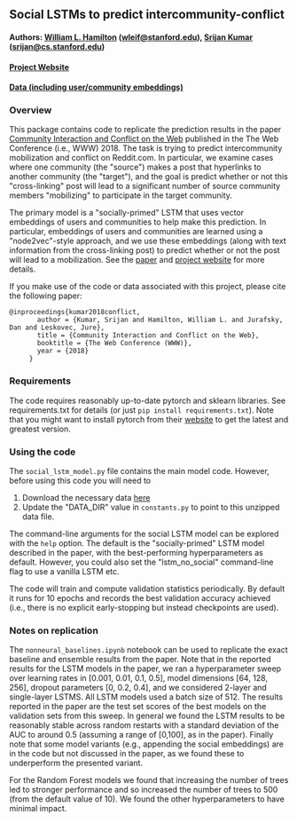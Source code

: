 ## Social LSTMs to predict intercommunity-conflict
#### Authors: [William L. Hamilton](https://stanford.edu/~wleif) (wleif@stanford.edu), [Srijan Kumar](https://cs.stanford.edu/) (srijan@cs.stanford.edu)
#### [Project Website](https://snap.stanford.edu/conflict/)
#### [Data (including user/community embeddings)](http://snap.stanford.edu/conflict/conflict_data.zip)

### Overview

This package contains code to replicate the prediction results in the paper [Community Interaction and Conflict on the Web](https://stanford.edu/~wleif/files/conflict-paper-www.pdf) published in the The Web Conference (i.e., WWW) 2018.
The task is trying to predict intercommunity mobilization and conflict on Reddit.com.
In particular, we examine cases where one community (the "source") makes a post that hyperlinks to another community (the "target"), and the goal is predict whether or not this "cross-linking" post will lead to a significant number of source community members "mobilizing" to participate in the target community. 

The primary model is a "socially-primed" LSTM that uses vector embeddings of users and communities to help make this prediction.
In particular, embeddings of users and communities are learned using a "node2vec"-style approach, and we use these embeddings (along with text information from the cross-linking post) to predict whether or not the post will lead to a mobilization.
See the [paper](https://stanford.edu/~wleif/files/conflict-paper-www.pdf) and [project website](https://snap.stanford.edu/conflict) for more details.

If you make use of the code or data associated with this project, please cite the following paper:
  ```
  @inproceedings{kumar2018conflict,
	     author = {Kumar, Srijan and Hamilton, William L. and Jurafsky, Dan and Leskovec, Jure},
	     title = {Community Interaction and Conflict on the Web},
	     booktitle = {The Web Conference (WWW)},
	     year = {2018}
	   }
  ```

### Requirements

The code requires reasonably up-to-date pytorch and sklearn libraries. See requirements.txt for details (or just `pip install requirements.txt`).
Note that you might want to install pytorch from their [website](http://pytorch.org/) to get the latest and greatest version. 

### Using the code

The `social_lstm_model.py` file contains the main model code.
However, before using this code you will need to
  1) Download the necessary data [here](http://snap.stanford.edu/conflict/conflict_data.zip)
  2) Update the "DATA_DIR" value in `constants.py` to point to this unzipped data file.

The command-line arguments for the social LSTM model can be explored with the `help` option.
The default is the "socially-primed" LSTM model described in the paper, with the best-performing hyperparameters as default.
However, you could also set the "lstm_no_social" command-line flag to use a vanilla LSTM etc. 

The code will train and compute validation statistics periodically.
By default it runs for 10 epochs and records the best validation accuracy achieved (i.e., there is no explicit early-stopping but instead checkpoints are used). 

### Notes on replication

The `nonneural_baselines.ipynb` notebook can be used to replicate the exact baseline and ensemble results from the paper.
Note that in the reported results for the LSTM models in the paper, we ran a hyperparameter sweep over learning rates in [0.001, 0.01, 0.1, 0.5], model dimensions [64, 128, 256], dropout parameters [0, 0.2, 0.4], and we considered 2-layer and single-layer LSTMS.
All LSTM models used a batch size of 512.
The results reported in the paper are the test set scores of the best models on the validation sets from this sweep.
In general we found the LSTM results to be reasonably stable across random restarts with a standard deviation of the AUC to around 0.5 (assuming a range of [0,100], as in the paper). 
Finally note that some model variants (e.g., appending the social embeddings) are in the code but not discussed in the paper, as we found these to underperform the presented variant. 

For the Random Forest models we found that increasing the number of trees led to stronger performance and so increased the number of trees to 500 (from the default value of 10). 
We found the other hyperparameters to have minimal impact. 
